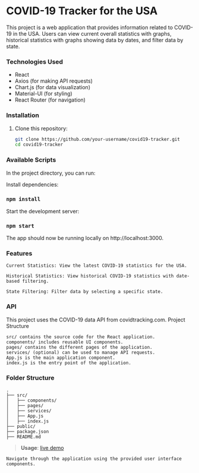 # COVID-19 Tracker for the USA

This project is a web application that provides information related to COVID-19 in the USA. Users can view current overall statistics with graphs, historical statistics with graphs showing data by dates, and filter data by state.

### Technologies Used

- React
- Axios (for making API requests)
- Chart.js (for data visualization)
- Material-UI (for styling)
- React Router (for navigation)

### Installation

1. Clone this repository:

   ```bash
   git clone https://github.com/your-username/covid19-tracker.git
   cd covid19-tracker
   ```

### Available Scripts

In the project directory, you can run:

Install dependencies:

### `npm install`

Start the development server:

### `npm start`

The app should now be running locally on http://localhost:3000.

### Features

    Current Statistics: View the latest COVID-19 statistics for the USA.

    Historical Statistics: View historical COVID-19 statistics with date-based filtering.

    State Filtering: Filter data by selecting a specific state.

### API

This project uses the COVID-19 data API from covidtracking.com.
Project Structure

    src/ contains the source code for the React application.
    components/ includes reusable UI components.
    pages/ contains the different pages of the application.
    services/ (optional) can be used to manage API requests.
    App.js is the main application component.
    index.js is the entry point of the application.

### Folder Structure

    .
    ├── src/
    │   ├── components/
    │   ├── pages/
    │   ├── services/
    │   ├── App.js
    │   ├── index.js
    ├── public/
    ├── package.json
    ├── README.md

> **Usage**: [live demo](https://master--heartfelt-bunny-c6cd7f.netlify.app)

    Navigate through the application using the provided user interface components.
